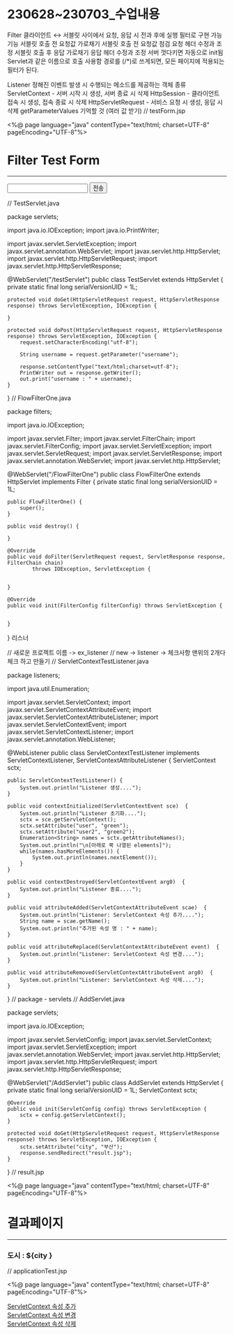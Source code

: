 # 230628~230703_수업내용

Filter
클라이언트 ↔ 서블릿 사이에서 요청, 응답 시 전과 후에 실행
필터로 구현 가능 기능
서블릿 호출 전 요청값 가로채기
서블릿 호출 전 요청값 점검
요청 헤더 수정과 조정
서블릿 호출 후 응답 가로채기
응답 헤더 수정과 조정
서버 껏다키면 자동으로 init됨
Servlet과 같은 이름으로 호출 사용함
경로를 (/*)로 쓰게되면, 모든 페이지에 적용되는 필터가 된다.


Listener
정해진 이벤트 발생 시 수행되는 메소드를 제공하는 객체
종류
ServletContext - 서버 시작 시 생성, 서버 종료 시 삭제
HttpSession - 클라이언트 접속 시 생성, 접속 종료 시 삭제
HttpServletRequest - 서비스 요청 시 생성, 응답 시 삭제
getParameterValues 기억할 것 (여러 값 받기)
// testForm.jsp

<%@ page language="java" contentType="text/html; charset=UTF-8"
    pageEncoding="UTF-8"%>
<!DOCTYPE html>
<html>
<head>
<meta charset="UTF-8">
<title>Insert title here</title>
</head>
<body>
	<h1>Filter Test Form</h1>
	<hr>
	<form action="testServlet" method="post">
		<input type="text" name="username" />
		<input type="submit" value="전송" />
	</form>
</body>
</html>
// TestServlet.java

package servlets;

import java.io.IOException;
import java.io.PrintWriter;

import javax.servlet.ServletException;
import javax.servlet.annotation.WebServlet;
import javax.servlet.http.HttpServlet;
import javax.servlet.http.HttpServletRequest;
import javax.servlet.http.HttpServletResponse;

@WebServlet("/testServlet")
public class TestServlet extends HttpServlet {
	private static final long serialVersionUID = 1L;

	protected void doGet(HttpServletRequest request, HttpServletResponse response) throws ServletException, IOException {
		
	}

	protected void doPost(HttpServletRequest request, HttpServletResponse response) throws ServletException, IOException {
		request.setCharacterEncoding("utf-8");
		
		String username = request.getParameter("username");
		
		response.setContentType("text/html;charset=utf-8");
		PrintWriter out = response.getWriter();
		out.print("username : " + username);
	}

}
// FlowFilterOne.java

package filters;

import java.io.IOException;

import javax.servlet.Filter;
import javax.servlet.FilterChain;
import javax.servlet.FilterConfig;
import javax.servlet.ServletException;
import javax.servlet.ServletRequest;
import javax.servlet.ServletResponse;
import javax.servlet.annotation.WebServlet;
import javax.servlet.http.HttpServlet;

@WebServlet("/FlowFilterOne")
public class FlowFilterOne extends HttpServlet implements Filter {
	private static final long serialVersionUID = 1L;

	public FlowFilterOne() {
		super();
	}
	
	public void destroy() {
		
	}

	@Override
	public void doFilter(ServletRequest request, ServletResponse response, FilterChain chain)
			throws IOException, ServletException {
		
		
	}

	@Override
	public void init(FilterConfig filterConfig) throws ServletException {
		
		
	}

}
리스너

// 새로운 프로젝트 이름 -> ex_listener
// new -> listener -> 체크사항 맨위의 2개다 체크 하고 만들기
// ServletContextTestListener.java

package listeners;

import java.util.Enumeration;

import javax.servlet.ServletContext;
import javax.servlet.ServletContextAttributeEvent;
import javax.servlet.ServletContextAttributeListener;
import javax.servlet.ServletContextEvent;
import javax.servlet.ServletContextListener;
import javax.servlet.annotation.WebListener;

@WebListener
public class ServletContextTestListener implements ServletContextListener, ServletContextAttributeListener {
	ServletContext sctx;
	
    public ServletContextTestListener() {
        System.out.println("Listener 생성....");
    }

    public void contextInitialized(ServletContextEvent sce)  { 
    	System.out.println("Listener 초기화....");
    	sctx = sce.getServletContext();
    	sctx.setAttribute("user", "green");
    	sctx.setAttribute("user2", "green2");
    	Enumeration<String> names = sctx.getAttributeNames();
    	System.out.println("\n[아래로 쭉 나열된 elements]");
    	while(names.hasMoreElements()) {
    		System.out.println(names.nextElement());
    	}
    }
    
    public void contextDestroyed(ServletContextEvent arg0)  { 
    	System.out.println("Listener 종료....");
    }
    
    public void attributeAdded(ServletContextAttributeEvent scae)  { 
    	System.out.println("Listener: ServletContext 속성 추가....");
    	String name = scae.getName();
    	System.out.println("추가된 속성 명 : " + name);
    }

    public void attributeReplaced(ServletContextAttributeEvent event)  { 
    	System.out.println("Listener: ServletContext 속성 변경....");        
    }
    
    public void attributeRemoved(ServletContextAttributeEvent arg0)  { 
    	System.out.println("Listener: ServletContext 속성 삭제....");                 
    }
    	
}
// package - servlets
// AddServlet.java

package servlets;

import java.io.IOException;

import javax.servlet.ServletConfig;
import javax.servlet.ServletContext;
import javax.servlet.ServletException;
import javax.servlet.annotation.WebServlet;
import javax.servlet.http.HttpServlet;
import javax.servlet.http.HttpServletRequest;
import javax.servlet.http.HttpServletResponse;

@WebServlet("/AddServlet")
public class AddServlet extends HttpServlet {
	private static final long serialVersionUID = 1L;
	ServletContext sctx;
	
	@Override
	public void init(ServletConfig config) throws ServletException {
		sctx = config.getServletContext();
	}
	
	protected void doGet(HttpServletRequest request, HttpServletResponse response) throws ServletException, IOException {
		sctx.setAttribute("city", "부산");
		response.sendRedirect("result.jsp");
	}

}
// result.jsp

<%@ page language="java" contentType="text/html; charset=UTF-8"
    pageEncoding="UTF-8"%>
<!DOCTYPE html>
<html>
<head>
<meta charset="UTF-8">
<title>Insert title here</title>
</head>
<body>
	<h1>결과페이지</h1>
	<hr>
	<h3>도시 : ${city } </h3>
</body>
</html>
// applicationTest.jsp

<%@ page language="java" contentType="text/html; charset=UTF-8"
    pageEncoding="UTF-8"%>
<!DOCTYPE html>
<html>
<head>
<meta charset="UTF-8">
<title>Insert title here</title>
</head>
<body>
	<a href="AddServlet">ServletContext 속성 추가</a><br>
	<a href="">ServletContext 속성 변경</a><br>
	<a href="">ServletContext 속성 삭제</a><br>
</body>
</html>

